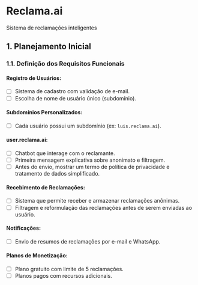 # Reclama.ai

Sistema de reclamações inteligentes

## 1. Planejamento Inicial

### 1.1. Definição dos Requisitos Funcionais

#### Registro de Usuários:

- [ ] Sistema de cadastro com validação de e-mail.
- [ ] Escolha de nome de usuário único (subdomínio).

#### Subdomínios Personalizados:

- [ ] Cada usuário possui um subdomínio (ex: `luis.reclama.ai`).

#### user.reclama.ai:

- [ ] Chatbot que interage com o reclamante.
- [ ] Primeira mensagem explicativa sobre anonimato e filtragem.
- [ ] Antes do envio, mostrar um termo de política de privacidade e tratamento de dados simplificado.

#### Recebimento de Reclamações:

- [ ] Sistema que permite receber e armazenar reclamações anônimas.
- [ ] Filtragem e reformulação das reclamações antes de serem enviadas ao usuário.

#### Notificações:

- [ ] Envio de resumos de reclamações por e-mail e WhatsApp.

#### Planos de Monetização:

- [ ] Plano gratuito com limite de 5 reclamações.
- [ ] Planos pagos com recursos adicionais.

